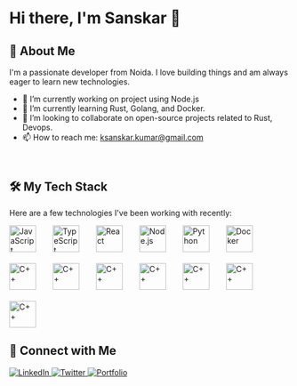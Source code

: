 # Hi there, I'm Sanskar 👋

## 🚀 About Me

I'm a passionate developer from Noida. I love building things and am always eager to learn new technologies.

- 🔭 I’m currently working on project using Node.js
- 🌱 I’m currently learning Rust, Golang, and Docker.
- 👯 I’m looking to collaborate on open-source projects related to Rust, Devops.
- 📫 How to reach me: [ksanskar.kumar@gmail.com](mailto:ksanskar.kumar@gmail.com)

<br/>

## 🛠️ My Tech Stack

Here are a few technologies I've been working with recently:

<div
  style="
    display: flex;
    justify-content: between;
    flex-wrap: wrap;
    column-gap: 30px;
    row-gap: 20px;
  "
>
  <img
    src="https://cdn.jsdelivr.net/gh/devicons/devicon@latest/icons/javascript/javascript-original.svg"
    width="48"
    height="48"
    alt="JavaScript"
  />
  <img
    src="https://cdn.jsdelivr.net/gh/devicons/devicon@latest/icons/typescript/typescript-original.svg"
    width="48"
    height="48"
    alt="TypeScript"
  />
  <img
    src="https://cdn.jsdelivr.net/gh/devicons/devicon@latest/icons/react/react-original.svg"
    width="48"
    height="48"
    alt="React"
  />
  <img
    src="https://cdn.jsdelivr.net/gh/devicons/devicon@latest/icons/nodejs/nodejs-original.svg"
    width="48"
    height="48"
    alt="Node.js"
  />
  <img
    src="https://cdn.jsdelivr.net/gh/devicons/devicon@latest/icons/python/python-original.svg"
    width="48"
    height="48"
    alt="Python"
  />
  <img
    src="https://cdn.jsdelivr.net/gh/devicons/devicon@latest/icons/docker/docker-original.svg"
    width="48"
    height="48"
    alt="Docker"
  />
  <img
    src="https://cdn.jsdelivr.net/gh/devicons/devicon@latest/icons/cplusplus/cplusplus-original.svg"
    width="48"
    height="48"
    alt="C++"
  />
  <img
    src="https://cdn.jsdelivr.net/gh/devicons/devicon@latest/icons/leetcode/leetcode-original.svg"
    width="48"
    height="48"
    alt="C++"
  />
  <img
    src="https://cdn.jsdelivr.net/gh/devicons/devicon@latest/icons/azure/azure-original.svg"
    width="48"
    height="48"
    alt="C++"
  />
  <img
    src="https://cdn.jsdelivr.net/gh/devicons/devicon@latest/icons/latex/latex-original.svg"
    width="48"
    height="48"
    alt="C++"
  />
  <img
    src="https://cdn.jsdelivr.net/gh/devicons/devicon@latest/icons/css3/css3-original.svg"
    width="48"
    height="48"
    alt="C++"
  />
  <img
    src="https://cdn.jsdelivr.net/gh/devicons/devicon@latest/icons/html5/html5-original.svg"
    width="48"
    height="48"
    alt="C++"
  />
  <img
    src="https://cdn.jsdelivr.net/gh/devicons/devicon@latest/icons/tailwindcss/tailwindcss-original-wordmark.svg"
    width="48"
    height="48"
    alt="C++"
  />
</div>

## 🤝 Connect with Me

<p align="left">
  <a href="https://www.linkedin.com/in/sanskar-kumar-85800b214" target="_blank">
    <img src="https://img.shields.io/badge/LinkedIn-0A66C2?style=for-the-badge&logo=linkedin&logoColor=white" alt="LinkedIn"/>
  </a>
  <a href="https://twitter.com/mindspirex" target="_blank">
    <img src="https://img.shields.io/badge/Twitter-1DA1F2?style=for-the-badge&logo=twitter&logoColor=white" alt="Twitter"/>
  </a>
  <a href="https://sanskar.dev" target="_blank">
    <img src="https://img.shields.io/badge/Portfolio-343434?style=for-the-badge&logo=google-chrome&logoColor=white" alt="Portfolio"/>
  </a>
</p>
